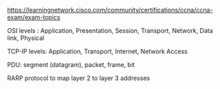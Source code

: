 https://learningnetwork.cisco.com/community/certifications/ccna/ccna-exam/exam-topics


OSI levels : Application, Presentation, Session, Transport, Network, Data link, Physical

TCP-IP levels: Application, Transport, Internet, Network Access

PDU: segment (datagram), packet, frame, bit 

RARP protocol to map layer 2 to layer 3 addresses

 